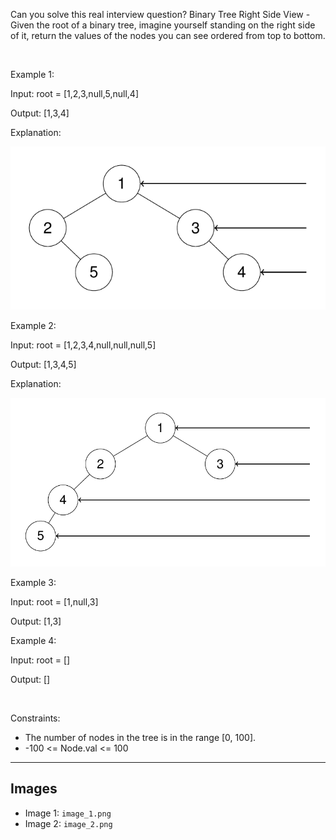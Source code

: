 Can you solve this real interview question? Binary Tree Right Side View - Given the root of a binary tree, imagine yourself standing on the right side of it, return the values of the nodes you can see ordered from top to bottom.

 

Example 1:

Input: root = [1,2,3,null,5,null,4]

Output: [1,3,4]

Explanation:

![Example 1](./image_1.png)

Example 2:

Input: root = [1,2,3,4,null,null,null,5]

Output: [1,3,4,5]

Explanation:

![Example 2](./image_2.png)

Example 3:

Input: root = [1,null,3]

Output: [1,3]

Example 4:

Input: root = []

Output: []

 

Constraints:

 * The number of nodes in the tree is in the range [0, 100].
 * -100 <= Node.val <= 100

---

## Images

- Image 1: `image_1.png`
- Image 2: `image_2.png`
